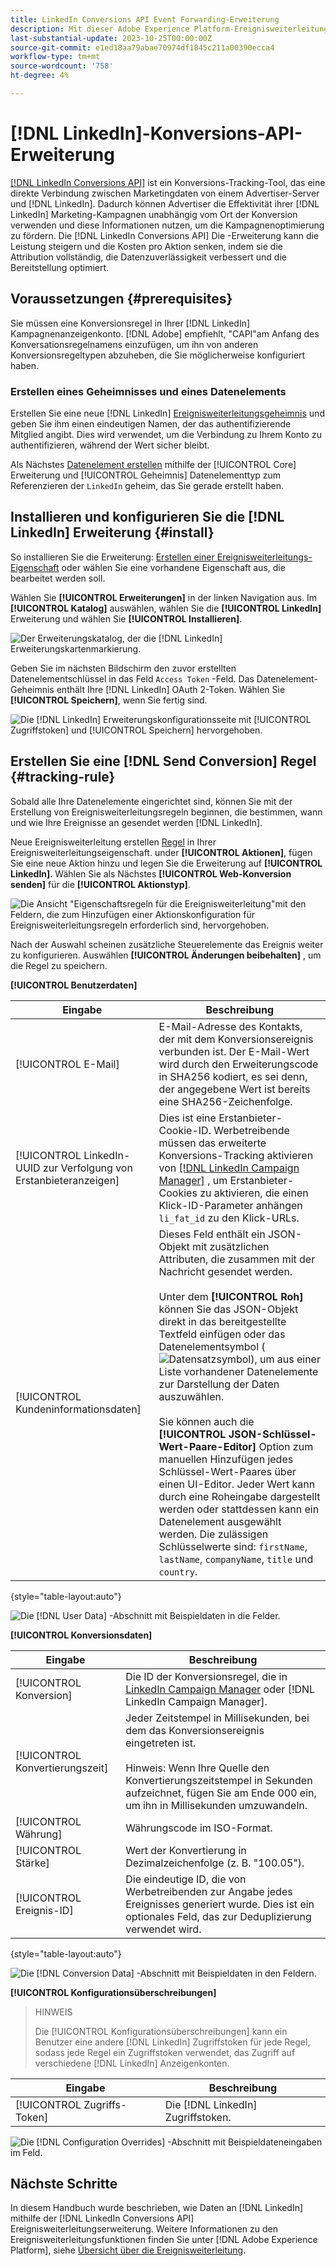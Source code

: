 ```yaml
---
title: LinkedIn Conversions API Event Forwarding-Erweiterung
description: Mit dieser Adobe Experience Platform-Ereignisweiterleitungserweiterung können Sie die Leistung Ihrer LinkedIn-Marketingkampagne messen.
last-substantial-update: 2023-10-25T00:00:00Z
source-git-commit: e1ed18aa79abae70974df1845c211a00390ecca4
workflow-type: tm+mt
source-wordcount: '758'
ht-degree: 4%

---
```


# [!DNL LinkedIn]-Konversions-API-Erweiterung

[[!DNL LinkedIn Conversions API]](https://learn.microsoft.com/en-us/linkedin/marketing/integrations/ads-reporting/conversions-api) ist ein Konversions-Tracking-Tool, das eine direkte Verbindung zwischen Marketingdaten von einem Advertiser-Server und [!DNL LinkedIn]. Dadurch können Advertiser die Effektivität ihrer [!DNL LinkedIn] Marketing-Kampagnen unabhängig vom Ort der Konversion verwenden und diese Informationen nutzen, um die Kampagnenoptimierung zu fördern. Die [!DNL LinkedIn Conversions API] Die -Erweiterung kann die Leistung steigern und die Kosten pro Aktion senken, indem sie die Attribution vollständig, die Datenzuverlässigkeit verbessert und die Bereitstellung optimiert.

## Voraussetzungen {#prerequisites}

Sie müssen eine Konversionsregel in Ihrer [!DNL LinkedIn] Kampagnenanzeigenkonto. [!DNL Adobe] empfiehlt, &quot;CAPI&quot;am Anfang des Konversationsregelnamens einzufügen, um ihn von anderen Konversionsregeltypen abzuheben, die Sie möglicherweise konfiguriert haben.

### Erstellen eines Geheimnisses und eines Datenelements

Erstellen Sie eine neue [!DNL LinkedIn] [Ereignisweiterleitungsgeheimnis](../../../ui/event-forwarding/secrets.md) und geben Sie ihm einen eindeutigen Namen, der das authentifizierende Mitglied angibt. Dies wird verwendet, um die Verbindung zu Ihrem Konto zu authentifizieren, während der Wert sicher bleibt.

Als Nächstes [Datenelement erstellen](../../../ui/managing-resources/data-elements.md#create-a-data-element) mithilfe der [!UICONTROL Core] Erweiterung und [!UICONTROL Geheimnis] Datenelementtyp zum Referenzieren der `LinkedIn` geheim, das Sie gerade erstellt haben.

## Installieren und konfigurieren Sie die [!DNL LinkedIn] Erweiterung {#install}

So installieren Sie die Erweiterung: [Erstellen einer Ereignisweiterleitungs-Eigenschaft](../../../ui/event-forwarding/overview.md#properties) oder wählen Sie eine vorhandene Eigenschaft aus, die bearbeitet werden soll.

Wählen Sie **[!UICONTROL Erweiterungen]** in der linken Navigation aus. Im **[!UICONTROL Katalog]** auswählen, wählen Sie die **[!UICONTROL LinkedIn]** Erweiterung und wählen Sie **[!UICONTROL Installieren]**.

![Der Erweiterungskatalog, der die [!DNL LinkedIn] Erweiterungskartenmarkierung.](../../../images/extensions/server/linkedin/install-extension.png)

Geben Sie im nächsten Bildschirm den zuvor erstellten Datenelementschlüssel in das Feld `Access Token` -Feld. Das Datenelement-Geheimnis enthält Ihre [!DNL LinkedIn] OAuth 2-Token. Wählen Sie **[!UICONTROL Speichern]**, wenn Sie fertig sind.

![Die [!DNL LinkedIn] Erweiterungskonfigurationsseite mit [!UICONTROL Zugriffstoken] und [!UICONTROL Speichern] hervorgehoben.](../../../images/extensions/server/linkedin/configure-extension.png)

## Erstellen Sie eine [!DNL Send Conversion] Regel {#tracking-rule}

Sobald alle Ihre Datenelemente eingerichtet sind, können Sie mit der Erstellung von Ereignisweiterleitungsregeln beginnen, die bestimmen, wann und wie Ihre Ereignisse an gesendet werden [!DNL LinkedIn].

Neue Ereignisweiterleitung erstellen [Regel](../../../ui/managing-resources/rules.md) in Ihrer Ereignisweiterleitungseigenschaft. under **[!UICONTROL Aktionen]**, fügen Sie eine neue Aktion hinzu und legen Sie die Erweiterung auf **[!UICONTROL LinkedIn]**. Wählen Sie als Nächstes **[!UICONTROL Web-Konversion senden]** für die **[!UICONTROL Aktionstyp]**.

![Die Ansicht &quot;Eigenschaftsregeln für die Ereignisweiterleitung&quot;mit den Feldern, die zum Hinzufügen einer Aktionskonfiguration für Ereignisweiterleitungsregeln erforderlich sind, hervorgehoben.](../../../images/extensions/server/linkedin/linkedin-event-action.png)

Nach der Auswahl scheinen zusätzliche Steuerelemente das Ereignis weiter zu konfigurieren. Auswählen **[!UICONTROL Änderungen beibehalten]** , um die Regel zu speichern.

**[!UICONTROL Benutzerdaten]**

| Eingabe | Beschreibung |
| --- | --- |
| [!UICONTROL E-Mail] | E-Mail-Adresse des Kontakts, der mit dem Konversionsereignis verbunden ist. Der E-Mail-Wert wird durch den Erweiterungscode in SHA256 kodiert, es sei denn, der angegebene Wert ist bereits eine SHA256-Zeichenfolge. |
| [!UICONTROL LinkedIn-UUID zur Verfolgung von Erstanbieteranzeigen] | Dies ist eine Erstanbieter-Cookie-ID. Werbetreibende müssen das erweiterte Konversions-Tracking aktivieren von [[!DNL LinkedIn Campaign Manager]](https://www.linkedin.com/help/lms/answer/a423304/enable-first-party-cookies-on-a-linkedin-insight-tag) , um Erstanbieter-Cookies zu aktivieren, die einen Klick-ID-Parameter anhängen `li_fat_id` zu den Klick-URLs. |
| [!UICONTROL Kundeninformationsdaten] | Dieses Feld enthält ein JSON-Objekt mit zusätzlichen Attributen, die zusammen mit der Nachricht gesendet werden.<br><br>Unter dem **[!UICONTROL Roh]** können Sie das JSON-Objekt direkt in das bereitgestellte Textfeld einfügen oder das Datenelementsymbol (![Datensatzsymbol](../../../images/extensions/server/aws/data-element-icon.png)), um aus einer Liste vorhandener Datenelemente zur Darstellung der Daten auszuwählen.<br><br>Sie können auch die **[!UICONTROL JSON-Schlüssel-Wert-Paare-Editor]** Option zum manuellen Hinzufügen jedes Schlüssel-Wert-Paares über einen UI-Editor. Jeder Wert kann durch eine Roheingabe dargestellt werden oder stattdessen kann ein Datenelement ausgewählt werden. Die zulässigen Schlüsselwerte sind: `firstName`, `lastName`, `companyName`, `title` und `country`. |

{style="table-layout:auto"}

![Die [!DNL User Data] -Abschnitt mit Beispieldaten in die Felder.](../../../images/extensions/server/linkedin/configure-extension-user-data.png)

**[!UICONTROL Konversionsdaten]**

| Eingabe | Beschreibung |
| --- | --- |
| [!UICONTROL Konversion] | Die ID der Konversionsregel, die in [LinkedIn Campaign Manager](https://www.linkedin.com/help/lms/answer/a1657171) oder [!DNL LinkedIn Campaign Manager]. |
| [!UICONTROL Konvertierungszeit] | Jeder Zeitstempel in Millisekunden, bei dem das Konversionsereignis eingetreten ist. <br><br> Hinweis: Wenn Ihre Quelle den Konvertierungszeitstempel in Sekunden aufzeichnet, fügen Sie am Ende 000 ein, um ihn in Millisekunden umzuwandeln. |
| [!UICONTROL Währung] | Währungscode im ISO-Format. |
| [!UICONTROL Stärke] | Wert der Konvertierung in Dezimalzeichenfolge (z. B. &quot;100.05&quot;). |
| [!UICONTROL Ereignis-ID] | Die eindeutige ID, die von Werbetreibenden zur Angabe jedes Ereignisses generiert wurde. Dies ist ein optionales Feld, das zur Deduplizierung verwendet wird. |

{style="table-layout:auto"}

![Die [!DNL Conversion Data] -Abschnitt mit Beispieldaten in den Feldern.](../../../images/extensions/server/linkedin/configure-extension-conversions-data.png)

**[!UICONTROL Konfigurationsüberschreibungen]**

>HINWEIS
>
>Die [!UICONTROL Konfigurationsüberschreibungen] kann ein Benutzer eine andere [!DNL LinkedIn] Zugriffstoken für jede Regel, sodass jede Regel ein Zugriffstoken verwendet, das Zugriff auf verschiedene [!DNL LinkedIn] Anzeigenkonten.

| Eingabe | Beschreibung |
| --- | --- |
| [!UICONTROL Zugriffs-Token] | Die [!DNL LinkedIn] Zugriffstoken. |

![Die [!DNL Configuration Overrides] -Abschnitt mit Beispieldateneingaben im Feld.](../../../images/extensions/server/linkedin/configure-extension-configuration-override.png)

## Nächste Schritte

In diesem Handbuch wurde beschrieben, wie Daten an [!DNL LinkedIn] mithilfe der [!DNL LinkedIn Conversions API] Ereignisweiterleitungserweiterung. Weitere Informationen zu den Ereignisweiterleitungsfunktionen finden Sie unter [!DNL Adobe Experience Platform], siehe [Übersicht über die Ereignisweiterleitung](../../../ui/event-forwarding/overview.md).
